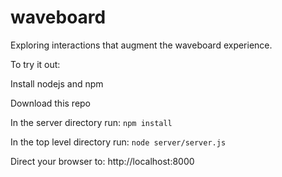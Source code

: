 # waveboard
Exploring interactions that augment the waveboard experience.

To try it out:

Install nodejs and npm

Download this repo

In the server directory run: `npm install`

In the top level directory run: `node server/server.js`

Direct your browser to: http://localhost:8000
